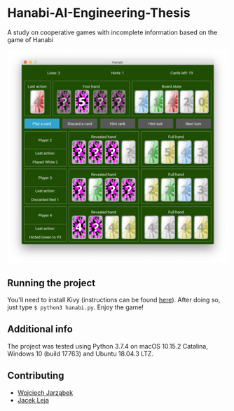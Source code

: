 # Hanabi-AI-Engineering-Thesis
A study on cooperative games with incomplete information based on the game of Hanabi

![GUI](./thesis/img/GUI.png)

## Running the project
You'll need to install Kivy (instructions can be found [here](https://kivy.org/doc/stable/gettingstarted/installation.html)). After doing so, just type `$ python3 hanabi.py`. Enjoy the game!

## Additional info
The project was tested using Python 3.7.4 on macOS 10.15.2 Catalina, Windows 10 (build 17763) and Ubuntu 18.04.3 LTZ.

## Contributing
- [Wojciech Jarząbek](https://github.com/vyatu)
- [Jacek Leja](https://github.com/JacekLeja)
